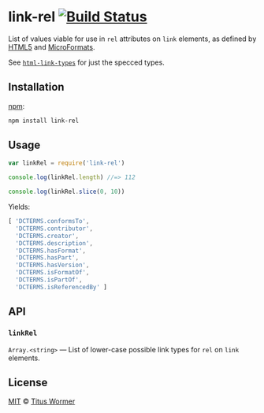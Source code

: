 # link-rel [![Build Status][build-badge]][build-page]

List of values viable for use in `rel` attributes on `link`
elements, as defined by [HTML5][spec] and [MicroFormats][extensions].

See [`html-link-types`][html-link-types] for just the specced types.

## Installation

[npm][]:

```bash
npm install link-rel
```

## Usage

```javascript
var linkRel = require('link-rel')

console.log(linkRel.length) //=> 112

console.log(linkRel.slice(0, 10))
```

Yields:

```js
[ 'DCTERMS.conformsTo',
  'DCTERMS.contributor',
  'DCTERMS.creator',
  'DCTERMS.description',
  'DCTERMS.hasFormat',
  'DCTERMS.hasPart',
  'DCTERMS.hasVersion',
  'DCTERMS.isFormatOf',
  'DCTERMS.isPartOf',
  'DCTERMS.isReferencedBy' ]
```

## API

### `linkRel`

`Array.<string>` — List of lower-case possible link types for `rel`
on `link` elements.

## License

[MIT][license] © [Titus Wormer][author]

<!-- Definition -->

[build-badge]: https://img.shields.io/travis/wooorm/link-rel.svg

[build-page]: https://travis-ci.org/wooorm/link-rel

[npm]: https://docs.npmjs.com/cli/install

[license]: license

[author]: https://wooorm.com

[spec]: https://html.spec.whatwg.org/#linkTypes

[extensions]: http://microformats.org/wiki/existing-rel-values#HTML5_link_type_extensions

[html-link-types]: https://github.com/wooorm/html-link-types
